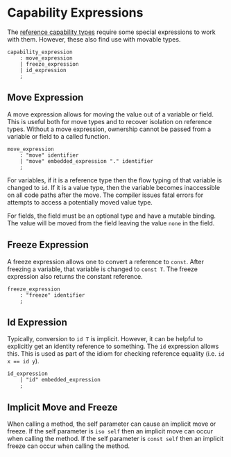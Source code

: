 # Capability Expressions

The [reference capability types](reference-capabailities.md) require some special expressions to
work with them. However, these also find use with movable types.

```grammar
capability_expression
    : move_expression
    | freeze_expression
    | id_expression
    ;
```

## Move Expression

A move expression allows for moving the value out of a variable or field. This is useful both for
move types and to recover isolation on reference types. Without a move expression, ownership cannot
be passed from a variable or field to a called function.

```grammar
move_expression
    : "move" identifier
    | "move" embedded_expression "." identifier
    ;
```

For variables, if it is a reference type then the flow typing of that variable is changed to `id`.
If it is a value type, then the variable becomes inaccessible on all code paths after the move. The
compiler issues fatal errors for attempts to access a potentially moved value type.

For fields, the field must be an optional type and have a mutable binding. The value will be moved
from the field leaving the value `none` in the field.

## Freeze Expression

A freeze expression allows one to convert a reference to `const`. After freezing a variable, that
variable is changed to `const T`. The freeze expression also returns the constant reference.

```grammar
freeze_expression
    : "freeze" identifier
    ;
```

## Id Expression

Typically, conversion to `id T` is implicit. However, it can be helpful to explicitly get an
identity reference to something. The `id` expression allows this. This is used as part of the idiom
for checking reference equality (i.e. `id x == id y`).

```grammar
id_expression
    | "id" embedded_expression
    ;
```

## Implicit Move and Freeze

When calling a method, the self parameter can cause an implicit move or freeze. If the self
parameter is `iso self` then an implicit move can occur when calling the method. If the self
parameter is `const self` then an implicit freeze can occur when calling the method.
